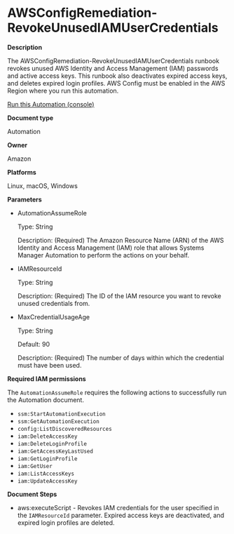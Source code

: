 # AWSConfigRemediation\-RevokeUnusedIAMUserCredentials<a name="automation-aws-revoke-iam-user"></a>

**Description**

The AWSConfigRemediation\-RevokeUnusedIAMUserCredentials runbook revokes unused AWS Identity and Access Management \(IAM\) passwords and active access keys\. This runbook also deactivates expired access keys, and deletes expired login profiles\. AWS Config must be enabled in the AWS Region where you run this automation\.

[Run this Automation \(console\)](https://console.aws.amazon.com/systems-manager/automation/execute/AWSConfigRemediation-RevokeUnusedIAMUserCredentials)

**Document type**

Automation

**Owner**

Amazon

**Platforms**

Linux, macOS, Windows

**Parameters**
+ AutomationAssumeRole

  Type: String

  Description: \(Required\) The Amazon Resource Name \(ARN\) of the AWS Identity and Access Management \(IAM\) role that allows Systems Manager Automation to perform the actions on your behalf\.
+ IAMResourceId

  Type: String

  Description: \(Required\) The ID of the IAM resource you want to revoke unused credentials from\.
+ MaxCredentialUsageAge

  Type: String

  Default: 90

  Description: \(Required\) The number of days within which the credential must have been used\.

**Required IAM permissions**

The `AutomationAssumeRole` requires the following actions to successfully run the Automation document\.
+ `ssm:StartAutomationExecution`
+ `ssm:GetAutomationExecution`
+ `config:ListDiscoveredResources`
+ `iam:DeleteAccessKey`
+ `iam:DeleteLoginProfile`
+ `iam:GetAccessKeyLastUsed`
+ `iam:GetLoginProfile`
+ `iam:GetUser`
+ `iam:ListAccessKeys`
+ `iam:UpdateAccessKey`

**Document Steps**
+ aws:executeScript \- Revokes IAM credentials for the user specified in the `IAMResourceId` parameter\. Expired access keys are deactivated, and expired login profiles are deleted\.